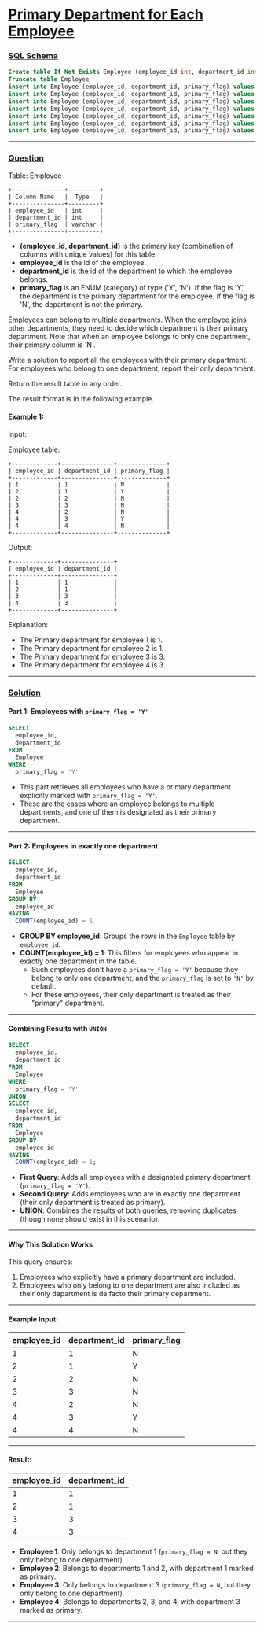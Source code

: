 # [Primary Department for Each Employee](#primary-department-for-each-employee)

### [SQL Schema](#sql-schema)
```sql
Create table If Not Exists Employee (employee_id int, department_id int, primary_flag ENUM('Y','N'))
Truncate table Employee
insert into Employee (employee_id, department_id, primary_flag) values ('1', '1', 'N')
insert into Employee (employee_id, department_id, primary_flag) values ('2', '1', 'Y')
insert into Employee (employee_id, department_id, primary_flag) values ('2', '2', 'N')
insert into Employee (employee_id, department_id, primary_flag) values ('3', '3', 'N')
insert into Employee (employee_id, department_id, primary_flag) values ('4', '2', 'N')
insert into Employee (employee_id, department_id, primary_flag) values ('4', '3', 'Y')
insert into Employee (employee_id, department_id, primary_flag) values ('4', '4', 'N')
```

---

### [Question](#question)


Table: Employee
```
+---------------+---------+
| Column Name   |  Type   |
+---------------+---------+
| employee_id   | int     |
| department_id | int     |
| primary_flag  | varchar |
+---------------+---------+
```
- **(employee_id, department_id)** is the primary key (combination of columns with unique values) for this table.
- **employee_id** is the id of the employee.
- **department_id** is the id of the department to which the employee belongs.
- **primary_flag** is an ENUM (category) of type ('Y', 'N'). If the flag is 'Y', the department is the primary department for the employee. If the flag is 'N', the department is not the primary.
 

Employees can belong to multiple departments. When the employee joins other departments, they need to decide which department is their primary department. 
Note that when an employee belongs to only one department, their primary column is 'N'.

Write a solution to report all the employees with their primary department. For employees who belong to one department, report their only department.

Return the result table in any order.

The result format is in the following example.

 

#### Example 1:

Input: 

Employee table:
```
+-------------+---------------+--------------+
| employee_id | department_id | primary_flag |
+-------------+---------------+--------------+
| 1           | 1             | N            |
| 2           | 1             | Y            |
| 2           | 2             | N            |
| 3           | 3             | N            |
| 4           | 2             | N            |
| 4           | 3             | Y            |
| 4           | 4             | N            |
+-------------+---------------+--------------+
```
Output: 
```
+-------------+---------------+
| employee_id | department_id |
+-------------+---------------+
| 1           | 1             |
| 2           | 1             |
| 3           | 3             |
| 4           | 3             |
+-------------+---------------+
```
Explanation: 
- The Primary department for employee 1 is 1.
- The Primary department for employee 2 is 1.
- The Primary department for employee 3 is 3.
- The Primary department for employee 4 is 3.

---

### [Solution](#solution)


#### Part 1: Employees with `primary_flag = 'Y'`
```sql
SELECT 
  employee_id, 
  department_id 
FROM 
  Employee 
WHERE 
  primary_flag = 'Y'
```
- This part retrieves all employees who have a primary department explicitly marked with `primary_flag = 'Y'`.
- These are the cases where an employee belongs to multiple departments, and one of them is designated as their primary department.

---

#### Part 2: Employees in exactly one department
```sql
SELECT 
  employee_id, 
  department_id 
FROM 
  Employee 
GROUP BY 
  employee_id 
HAVING 
  COUNT(employee_id) = 1
```
- **GROUP BY employee_id**: Groups the rows in the `Employee` table by `employee_id`.
- **COUNT(employee_id) = 1**: This filters for employees who appear in exactly one department in the table.
  - Such employees don't have a `primary_flag = 'Y'` because they belong to only one department, and the `primary_flag` is set to `'N'` by default.
  - For these employees, their only department is treated as their "primary" department.

---

#### Combining Results with `UNION`
```sql
SELECT 
  employee_id, 
  department_id 
FROM 
  Employee 
WHERE 
  primary_flag = 'Y' 
UNION 
SELECT 
  employee_id, 
  department_id 
FROM 
  Employee 
GROUP BY 
  employee_id 
HAVING 
  COUNT(employee_id) = 1;
```
- **First Query**: Adds all employees with a designated primary department (`primary_flag = 'Y'`).
- **Second Query**: Adds employees who are in exactly one department (their only department is treated as primary).
- **UNION**: Combines the results of both queries, removing duplicates (though none should exist in this scenario).

---

#### Why This Solution Works
This query ensures:
1. Employees who explicitly have a primary department are included.
2. Employees who only belong to one department are also included as their only department is de facto their primary department.

---

#### Example Input:
| employee_id | department_id | primary_flag |
|-------------|---------------|--------------|
| 1           | 1             | N            |
| 2           | 1             | Y            |
| 2           | 2             | N            |
| 3           | 3             | N            |
| 4           | 2             | N            |
| 4           | 3             | Y            |
| 4           | 4             | N            |

---

#### Result:
| employee_id | department_id |
|-------------|---------------|
| 1           | 1             |
| 2           | 1             |
| 3           | 3             |
| 4           | 3             |

- **Employee 1**: Only belongs to department 1 (`primary_flag = N`, but they only belong to one department).
- **Employee 2**: Belongs to departments 1 and 2, with department 1 marked as primary.
- **Employee 3**: Only belongs to department 3 (`primary_flag = N`, but they only belong to one department).
- **Employee 4**: Belongs to departments 2, 3, and 4, with department 3 marked as primary.

---
